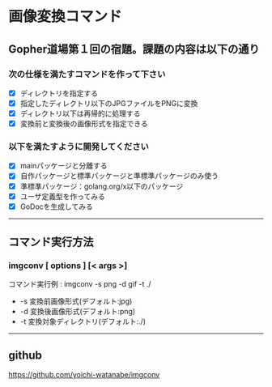 # 画像変換コマンド

## Gopher道場第１回の宿題。課題の内容は以下の通り

### 次の仕様を満たすコマンドを作って下さい
- [x] ディレクトリを指定する  
- [x] 指定したディレクトリ以下のJPGファイルをPNGに変換  
- [x] ディレクトリ以下は再帰的に処理する  
- [x] 変換前と変換後の画像形式を指定できる

### 以下を満たすように開発してください
- [x] mainパッケージと分離する  
- [x] 自作パッケージと標準パッケージと準標準パッケージのみ使う  
- [x] 準標準パッケージ：golang.org/x以下のパッケージ  
- [x] ユーザ定義型を作ってみる
- [x] GoDocを生成してみる

---
## コマンド実行方法

### imgconv [ options ] [< args >]

コマンド実行例 : imgconv -s png -d gif -t ./

- -s 変換前画像形式(デフォルト:jpg)
- -d 変換後画像形式(デフォルト:png)
- -t 変換対象ディレクトリ(デフォルト:./)

---
## github
https://github.com/yoichi-watanabe/imgconv
